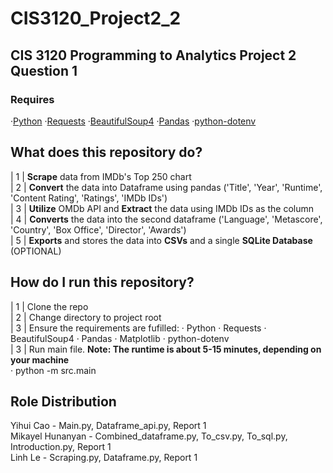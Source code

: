 # CIS3120_Project2_2 
## CIS 3120 Programming to Analytics Project 2 Question 1
### Requires 
·[Python](https://www.python.org/downloads/) 
·[Requests](https://pypi.org/project/requests/)
·[BeautifulSoup4](https://pypi.org/project/beautifulsoup4/)
·[Pandas](https://pypi.org/project/pandas/)
·[python-dotenv](https://pypi.org/project/python-dotenv/)

## What does this repository do?

| 1 | **Scrape** data from IMDb's Top 250 chart  
| 2 | **Convert** the data into Dataframe using pandas ('Title', 'Year', 'Runtime', 'Content Rating', 'Ratings', 'IMDb IDs')  
| 3 | **Utilize** OMDb API and **Extract** the data using IMDb IDs as the column  
| 4 | **Converts** the data into the second dataframe ('Language', 'Metascore', 'Country', 'Box Office', 'Director', 'Awards')  
| 5 | **Exports** and stores the data into **CSVs** and a single **SQLite Database** (OPTIONAL)  

## How do I run this repository?
| 1 | Clone the repo  
| 2 | Change directory to project root  
| 3 | Ensure the requirements are fufilled: · Python · Requests · BeautifulSoup4 · Pandas · Matplotlib · python-dotenv  
| 3 | Run main file.  **Note: The runtime is about 5-15 minutes, depending on your machine**  
        · python -m src.main






## **Role Distribution**
Yihui Cao - Main.py, Dataframe_api.py, Report 1  
Mikayel Hunanyan - Combined_dataframe.py, To_csv.py, To_sql.py, Introduction.py, Report 1  
Linh Le - Scraping.py, Dataframe.py, Report 1
